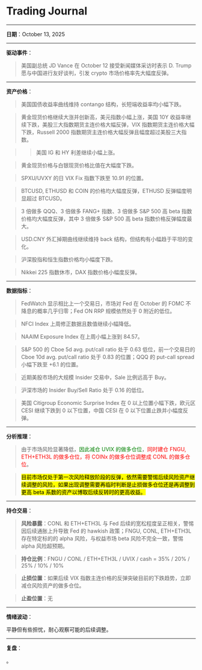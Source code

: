 # Trading Journal

---

**日期**：October 13, 2025

---

**驱动事件**：

> 美国副总统 JD Vance 在 October 12 接受新闻媒体采访时表示 D. Trump 愿与中国进行友好谈判，引发 crypto 市场价格率先大幅度反弹。

---

**资产价格**：

> 美国国债收益率曲线维持 contango 结构，长短端收益率均小幅下跌。

> 黄金现货价格继续大涨并创新高，美元指数小幅上涨，美国 10Y 收益率继续下跌，美股三大指数期货主连价格大幅反弹，VIX 指数期货主连价格大幅下跌，Russell 2000 指数期货主连价格大幅反弹且幅度超过美股三大指数。

> > 美国 IG 和 HY 利差继续小幅上涨。

> 黄金现货价格与白银现货价格比值在大幅度下跌。

> SPXU/UVXY 的日 VIX Fix 指数下跌至 10.91 的位置。

> BTCUSD, ETHUSD 和 COIN 的价格均大幅度反弹，ETHUSD 反弹幅度明显超过 BTCUSD。

> 3 倍做多 QQQ、3 倍做多 FANG+ 指数、3 倍做多 S&P 500 高 beta 指数价格均大幅度反弹，其中 3 倍做多 S&P 500 高 beta 指数价格反弹幅度最大。

> USD.CNY 外汇掉期曲线继续维持 back 结构，但结构有小幅趋于平坦的变化。

> 沪深股指和恒生指数价格均小幅度下跌。

> Nikkei 225 指数休市，DAX 指数价格小幅度反弹。

---

**数据指标**：

> FedWatch 显示相比上一个交易日，市场对 Fed 在 October 的 FOMC 不降息的概率几乎归零；Fed ON RRP 规模依然处于 0 附近的低位。

> NFCI Index 上周修正数据且数值继续小幅降低。

> NAAIM Exposure Index 在上周小幅上涨到 84.57。

> S&P 500 的 Cboe 5d avg. put/call ratio 处于 0.63 低位，前一个交易日的 Cboe 10d avg. put/call ratio 处于 0.83 的位置；QQQ 的 put-call spread 小幅下跌至 +6.1 的位置。

> 近期美股市场的大规模 Insider 交易中，Sale 比例远高于 Buy。

> 沪深市场的 Insider Buy/Sell Ratio 处于 0.16 的低位。

> 美国 Citigroup Economic Surprise Index 在 0 以上位置小幅下跌，欧元区 CESI 继续下跌到 0 以下位置，中国 CESI 在 0 以下位置止跌并小幅度反弹。

---

**分析推理**：

> 由于市场风险显著降低，<span style="color: green;">因此减仓 UVIX 的做多仓位</span>，<span style="color: red;">同时建仓 FNGU, ETH+ETH3L 的做多仓位，将 COINx 的做多仓位调整成 CONL 的做多仓位</span>。

> <mark>目前市场仅处于第一次风险释放阶段的反弹，依然需要警惕后续风险资产继续调整的风险，如果出现调整需要再临时判断是止损做多仓位还是再调整到更高 beta 系数的资产以博取后续反转时的更高收益。</mark>

---

**持仓交易**：

> **风险暴露**：CONL 和 ETH+ETH3L 与 Fed 后续的宽松程度呈正相关，警惕因后续通胀上升导致 Fed 的 hawkish 政策；FNGU, CONL, ETH+ETH3L 存在特定标的的 alpha 风险，与权益市场 beta 风险不完全一致，警惕 alpha 风险超预期。

> **持仓比例**：FNGU / CONL / ETH+ETH3L / UVIX / cash = 35% / 20% / 25% / 10% / 10%

> **止损位置**：如果后续 VIX 指数主连价格的反弹突破目前的下跌趋势，立即减仓风险资产的做多仓位。

> **止盈位置**：无

---

**情绪波动**：

平静但有些担忧，耐心观察可能的后续调整。

---

**复盘**：

<mark></mark>。
